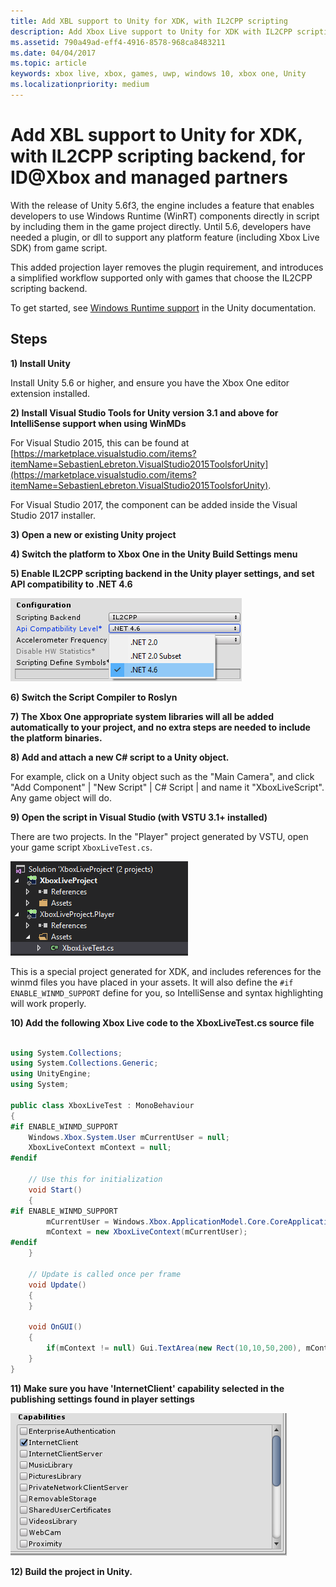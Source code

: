 ```yaml
---
title: Add XBL support to Unity for XDK, with IL2CPP scripting
description: Add Xbox Live support to Unity for XDK with IL2CPP scripting backend, for ID@Xbox and managed partners.
ms.assetid: 790a49ad-eff4-4916-8578-968ca8483211
ms.date: 04/04/2017
ms.topic: article
keywords: xbox live, xbox, games, uwp, windows 10, xbox one, Unity
ms.localizationpriority: medium
---
```


# Add XBL support to Unity for XDK, with IL2CPP scripting backend, for ID@Xbox and managed partners

With the release of Unity 5.6f3, the engine includes a feature that enables developers to use Windows Runtime (WinRT) components directly in script by including them in the game project directly.
Until 5.6, developers have needed a plugin, or dll to support any platform feature (including Xbox Live SDK) from game script.

This added projection layer removes the plugin requirement, and introduces a simplified workflow supported only with games that choose the IL2CPP scripting backend.

To get started, see [Windows Runtime support](https://docs.unity3d.com/Manual/IL2CPP-WindowsRuntimeSupport.html) in the Unity documentation.


## Steps

**1) Install Unity**

Install Unity 5.6 or higher, and ensure you have the Xbox One editor extension installed.


**2) Install Visual Studio Tools for Unity version 3.1 and above for IntelliSense support when using WinMDs**

For Visual Studio 2015, this can be found at [https://marketplace.visualstudio.com/items?itemName=SebastienLebreton.VisualStudio2015ToolsforUnity](https://marketplace.visualstudio.com/items?itemName=SebastienLebreton.VisualStudio2015ToolsforUnity).

For Visual Studio 2017, the component can be added inside the Visual Studio 2017 installer.


**3) Open a new or existing Unity project**


**4) Switch the platform to Xbox One in the Unity Build Settings menu**


**5) Enable IL2CPP scripting backend in the Unity player settings, and set API compatibility to .NET 4.6**

![](../images/unity/unity-il2cpp-1.png)


**6) Switch the Script Compiler to Roslyn**


**7) The Xbox One appropriate system libraries will all be added automatically to your project, and no extra steps are needed to include the platform binaries.**


**8) Add and attach a new C\# script to a Unity object.**

For example, click on a Unity object such as the "Main Camera", and click "Add Component" \| "New Script" \| C\# Script \| and name it "XboxLiveScript".
Any game object will do.


**9) Open the script in Visual Studio (with VSTU 3.1+ installed)**

There are two projects.
In the "Player" project generated by VSTU, open your game script `XboxLiveTest.cs`.

![](../images/unity/unity-il2cpp-2.png)

This is a special project generated for XDK, and includes references for the winmd files you have placed in your assets.
It will also define the `#if ENABLE_WINMD_SUPPORT` define for you, so IntelliSense and syntax highlighting will work properly.


**10) Add the following Xbox Live code to the XboxLiveTest.cs source file**

```csharp

using System.Collections;
using System.Collections.Generic;
using UnityEngine;
using System;

public class XboxLiveTest : MonoBehaviour
{
#if ENABLE_WINMD_SUPPORT
    Windows.Xbox.System.User mCurrentUser = null;
    XboxLiveContext mContext = null;
#endif

    // Use this for initialization
    void Start()
    {
#if ENABLE_WINMD_SUPPORT
        mCurrentUser = Windows.Xbox.ApplicationModel.Core.CoreApplicationContext.CurrentUser;
        mContext = new XboxLiveContext(mCurrentUser);
#endif
    }

    // Update is called once per frame
    void Update()
    {
    }

    void OnGUI()
    {
        if(mContext != null) Gui.TextArea(new Rect(10,10,50,200), mContext.XboxUserId);
    }
}

```

**11)	Make sure you have 'InternetClient' capability selected in the publishing settings found in player settings**

![](../images/unity/unity-il2cpp-3.png)


**12) Build the project in Unity.**

